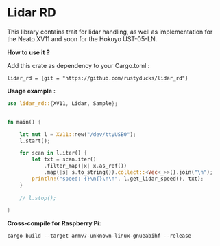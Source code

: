 # Lidar RD

This library contains trait for lidar handling, as well as implementation for the Neato XV11 and soon for the Hokuyo UST-05-LN.

**How to use it ?**

Add this crate as dependency to your Cargo.toml :

`lidar_rd = {git = "https://github.com/rustyducks/lidar_rd"}`


**Usage example :**

```rust
use lidar_rd::{XV11, Lidar, Sample};


fn main() {

    let mut l = XV11::new("/dev/ttyUSB0");
    l.start();

    for scan in l.iter() {
        let txt = scan.iter()
            .filter_map(|x| x.as_ref())
            .map(|s| s.to_string()).collect::<Vec<_>>().join("\n");
        println!("speed: {}\n{}\n\n", l.get_lidar_speed(), txt);
    }
    
    // l.stop();

}
```

**Cross-compile for Raspberry Pi:**

`cargo build --target armv7-unknown-linux-gnueabihf --release`

